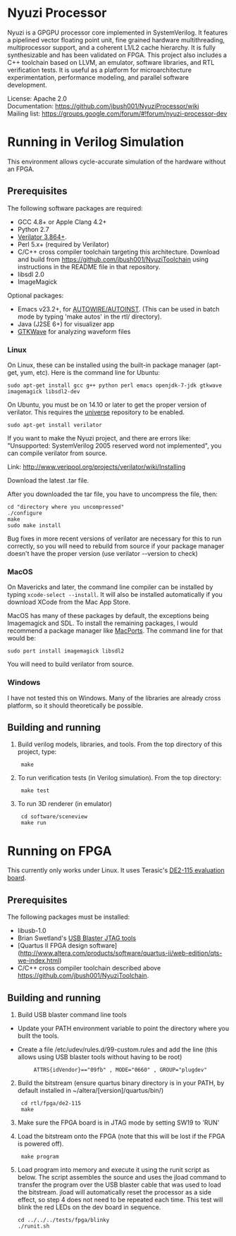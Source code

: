 # Nyuzi Processor

Nyuzi is a GPGPU processor core implemented in SystemVerilog. It
features a pipelined vector floating point unit, fine grained hardware 
multithreading, multiprocessor support, and a coherent L1/L2 cache hierarchy. 
It is fully synthesizable and has been validated on FPGA. This project also 
includes a C++ toolchain based on LLVM, an emulator, software libraries, and 
RTL verification tests. It is useful as a platform for microarchitecture 
experimentation, performance modeling, and parallel software development.   

License: Apache 2.0    
Documentation: https://github.com/jbush001/NyuziProcessor/wiki  
Mailing list: https://groups.google.com/forum/#!forum/nyuzi-processor-dev  

# Running in Verilog Simulation

This environment allows cycle-accurate simulation of the hardware without an FPGA. 

## Prerequisites

The following software packages are required: 

- GCC 4.8+ or Apple Clang 4.2+
- Python 2.7
- [Verilator 3.864+](http://www.veripool.org/projects/verilator/wiki/Installing).  
- Perl 5.x+ (required by Verilator)
- C/C++ cross compiler toolchain targeting this architecture. Download and 
   build from https://github.com/jbush001/NyuziToolchain using instructions
   in the README file in that repository.
- libsdl 2.0
- ImageMagick

Optional packages:

- Emacs v23.2+, for 
   [AUTOWIRE/AUTOINST](http://www.veripool.org/projects/verilog-mode/wiki/Verilog-mode_veritedium). (This can be used in batch mode by typing 'make autos' in the rtl/ directory). 
- Java (J2SE 6+) for visualizer app 
- [GTKWave](http://gtkwave.sourceforge.net/) for analyzing waveform files 

### Linux

On Linux, these can be installed using the built-in package manager (apt-get, yum, etc). 
Here is the command line for Ubuntu:

    sudo apt-get install gcc g++ python perl emacs openjdk-7-jdk gtkwave imagemagick libsdl2-dev

On Ubuntu, you must be on 14.10 or later to get the proper version of verilator.  This requires the
[universe](https://help.ubuntu.com/community/Repositories/Ubuntu) repository to be enabled.

    sudo apt-get install verilator

If you want to make the Nyuzi project, and there are errors like: "Unsupported: SystemVerilog 2005 reserved word not implemented", you can compile verilator from source.

Link: http://www.veripool.org/projects/verilator/wiki/Installing

Download the latest .tar file.

After you downloaded the tar file, you have to uncompress the file, then:

    cd "directory where you uncompressed"
    ./configure
    make
    sudo make install

Bug  fixes in more recent versions of verilator are necessary for this to run correctly, so you
will need to rebuild from source if your package manager doesn't have the proper version (use verilator 
--version to check)

### MacOS

On Mavericks and later, the command line compiler can be installed by typing
`xcode-select --install`. It will also be installed automatically if you download 
XCode from the Mac App Store.

MacOS has many of these packages by default, the exceptions being Imagemagick and SDL. 
To install the remaining packages, I would recommend a package manager like 
[MacPorts](https://www.macports.org/). The command line for that would be:

    sudo port install imagemagick libsdl2
    
You will need to build verilator from source.

### Windows

I have not tested this on Windows. Many of the libraries are already cross platform, so
it should theoretically be possible.

## Building and running

1. Build verilog models, libraries, and tools. From the top directory of this 
project, type:

        make

2. To run verification tests (in Verilog simulation). From the top directory: 

        make test

3. To run 3D renderer (in emulator)

        cd software/sceneview
        make run

# Running on FPGA

This currently only works under Linux.  It uses Terasic's [DE2-115 evaluation board](http://www.terasic.com.tw/cgi-bin/page/archive.pl?Language=English&No=502).

## Prerequisites

The following packages must be installed:

- libusb-1.0
- Brian Swetland's [USB Blaster JTAG tools](https://github.com/swetland/jtag)
- [Quartus II FPGA design software] 
   (http://www.altera.com/products/software/quartus-ii/web-edition/qts-we-index.html)
- C/C++ cross compiler toolchain described above https://github.com/jbush001/NyuziToolchain.

## Building and running

1. Build USB blaster command line tools
 * Update your PATH environment variable to point the directory where you 
   built the tools.
 * Create a file /etc/udev/rules.d/99-custom.rules and add the line (this 
   allows using USB blaster tools without having to be root)

            ATTRS{idVendor}=="09fb" , MODE="0660" , GROUP="plugdev" 

2. Build the bitstream (ensure quartus binary directory is in your PATH, by
   default installed in ~/altera/[version]/quartus/bin/)

        cd rtl/fpga/de2-115
        make

3. Make sure the FPGA board is in JTAG mode by setting SW19 to 'RUN'
4. Load the bitstream onto the FPGA (note that this will be lost if the FPGA 
   is powered off).

        make program 

5.  Load program into memory and execute it using the runit script as below.
    The script assembles the source and uses the jload command to transfer
    the program over the USB blaster cable that was used to load the bitstream.
    jload will automatically reset the processor as a side effect, so step 4
    does not need to be repeated each time. This test will blink the
    red LEDs on the dev board in sequence.

        cd ../../../tests/fpga/blinky
        ./runit.sh

